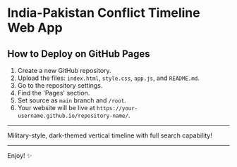 # India-Pakistan Conflict Timeline Web App

## How to Deploy on GitHub Pages

1. Create a new GitHub repository.
2. Upload the files: `index.html`, `style.css`, `app.js`, and `README.md`.
3. Go to the repository settings.
4. Find the 'Pages' section.
5. Set source as `main` branch and `/root`.
6. Your website will be live at `https://your-username.github.io/repository-name/`.

---

Military-style, dark-themed vertical timeline with full search capability!

---

Enjoy! ✨
